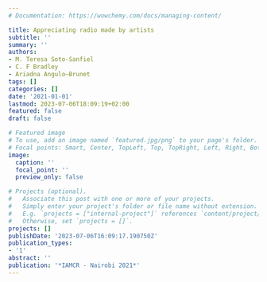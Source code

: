 ```yaml
---
# Documentation: https://wowchemy.com/docs/managing-content/

title: Appreciating radio made by artists
subtitle: ''
summary: ''
authors:
- M. Teresa Soto-Sanfiel
- C. F Bradley
- Ariadna Angulo—Brunet
tags: []
categories: []
date: '2021-01-01'
lastmod: 2023-07-06T18:09:19+02:00
featured: false
draft: false

# Featured image
# To use, add an image named `featured.jpg/png` to your page's folder.
# Focal points: Smart, Center, TopLeft, Top, TopRight, Left, Right, BottomLeft, Bottom, BottomRight.
image:
  caption: ''
  focal_point: ''
  preview_only: false

# Projects (optional).
#   Associate this post with one or more of your projects.
#   Simply enter your project's folder or file name without extension.
#   E.g. `projects = ["internal-project"]` references `content/project/deep-learning/index.md`.
#   Otherwise, set `projects = []`.
projects: []
publishDate: '2023-07-06T16:09:17.190750Z'
publication_types:
- '1'
abstract: ''
publication: '*IAMCR - Nairobi 2021*'
---
```


